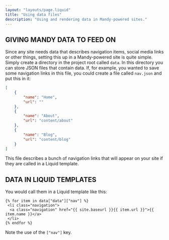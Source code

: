```yaml
---
layout: "layouts/page.liquid"
title: "Using data files"
description: "Using and rendering data in Mandy-powered sites."
---
```


## GIVING MANDY DATA TO FEED ON

Since any site needs data that describes navigation items, social media links or other things, setting this up in a Mandy-powered site is quite simple. Simply create a directory in the project root called `data`. In this directory you can store JSON files that contain data. If, for example, you wanted to save some navigation links in this file, you could create a file called `nav.json` and put this in it:

```JSON
[
    {
        "name": "Home",
        "url": ""
    },
    {
        "name": "About",
        "url": "content/about"
    },
    {
        "name": "Blog",
        "url": "content/blog"
    }
]
```

This file describes a bunch of navigation links that will appear on your site if they are called in a Liquid template. 

## DATA IN LIQUID TEMPLATES

You would call them in a Liquid template like this:

```Liquid
{% for item in data["data"]["nav"] %}
 <li class="navigation">
  <a class="navigation" href="{{ site.baseurl }}{{ item.url }}">{{ item.name }}</a>
 </li>
{% endfor %}
```

Note the use of the `["nav"]` key.